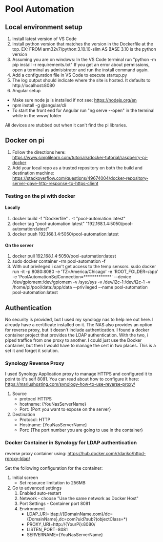# Pool Automation
## Local environment setup
1. Install latest version of VS Code
2. Install python version that matches the version in the Dockerfile at the top. 
    EX: FROM arm32v7/python:3.10.10-slim AS BASE 
    3.10 is the python version
3. Assuming you are on windows: In the VS Code terminal run "python -m pip install -r requirements.txt"
 If you get an error about permissions, open a terminal as admisistrator and run the install command again.
4. Add a configuration file in VS Code to execute startup.py
5. The log output should indicate where the site is hosted. It defaults to http://localhost:8080
6. Angular setup
 * Make sure node js is installed if not see: https://nodejs.org/en
 * npm install -g @angular/cli
 * To start the front end for Angular run "ng serve --open" in the terminal while in the www/ folder

All devices are stubbed out when it can't find the pi libraries.

## Docker on pi
1. Follow the directions here: https://www.simplilearn.com/tutorials/docker-tutorial/raspberry-pi-docker
2. Add your local repo as a trusted repository on both the build and destination machine: https://stackoverflow.com/questions/49674004/docker-repository-server-gave-http-response-to-https-client
### Testing on the pi with docker
#### Locally
1. docker build -f "Dockerfile" . -t "pool-automation:latest"
2. docker tag "pool-automation:latest" "192.168.1.4:5050/pool-automation:latest"
3. docker push 192.168.1.4:5050/pool-automation:latest

#### On the server
1. docker pull 192.168.1.4:5050/pool-automation:latest
2. sudo docker container -rm pool-automation -f
3. With out privileged i can't get access to the temp sensors. 
sudo docker run -it -p 8080:8080 -e 'TZ=America/Chicago' -e 'ROOT_FOLDER=/app' -e 'PoolAutomationSqlConnection=*************' --device /dev/gpiomem:/dev/gpiomem -v /sys:/sys -v /dev/i2c-1:/dev/i2c-1 -v /home/pi/pool/data:/app/data --privileged --name pool-automation pool-automation:latest

## Authentication
No security is provided, but I used my synology nas to help me out here. I already have a certificate installed on it. The NAS also provides an option for reverse proxy, but it doesn't include authentication. I found a docker container project that provides the LDAP authentication. With the two, i piped traffice from one proxy to another. I could just use the Docker container, but then I would have to manage the cert in two places. This is a set it and forget it solution.

### Synology Reverse Proxy
I used Synology Application proxy to manage HTTPS and configured it to point to it's self 8081.
You can read about how to configure it here: https://mariushosting.com/synology-how-to-use-reverse-proxy/
1. Source
    * protocol HTTPS
    * hostname: {YouNasServerName}
    * Port: {Port you want to expose on the server}
2. Destination
    * Protocol: HTTP
    * Hostname: {YouNasServerName}
    * Port: {The port number you are going to use in the container}

### Docker Container in Synology for LDAP authentication
reverse proxy container using: https://hub.docker.com/r/dariko/httpd-rproxy-ldap/

Set the following configuration for the container:
1. Initial screen
    * Set resource limitation to 256MB
2. Go to advanced settings
    1. Enabled auto-restart
    2. Network - choose "Use the same network as Docker Host"
    3. Port Settings - Container port 8081
    4. Environment
        * LDAP_URI=ldap://{DomainName.com}/dc={DomainName},dc=com?uid?sub?(objectClass=*)
        * PROXY_URI=http://{YourPi}:8080/
        * LISTEN_PORT=8081
        * SERVERNAME={YouNasServerName}    